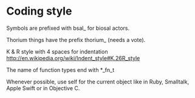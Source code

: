 
# Coding style

Symbols are prefixed with bsal_ for biosal actors.

Thorium things have the prefix thorium_ (needs a vote).


K & R style with 4 spaces for indentation
http://en.wikipedia.org/wiki/Indent_style#K.26R_style

The name of function types end with  *_fn_t

Whenever possible, use self for the current object like in Ruby, Smalltalk, Apple Swift
or in Objective C.
